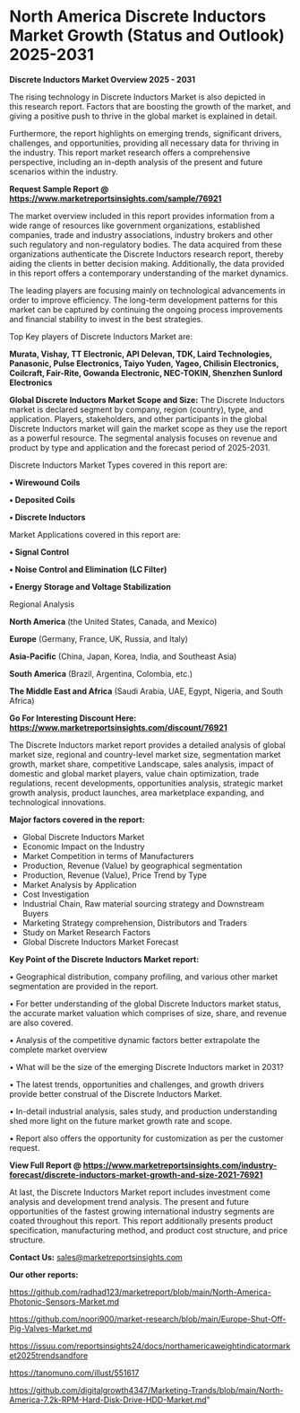 # North America Discrete Inductors Market Growth (Status and Outlook) 2025-2031

<Strong> Discrete Inductors Market Overview 2025 - 2031</strong>

The rising technology in Discrete Inductors Market is also depicted in this research report. Factors that are boosting the growth of the market, and giving a positive push to thrive in the global market is explained in detail.

Furthermore, the report highlights on emerging trends, significant drivers, challenges, and opportunities, providing all necessary data for thriving in the industry. This report market research offers a comprehensive perspective, including an in-depth analysis of the present and future scenarios within the industry.

<strong>Request Sample Report @ <a href=https://www.marketreportsinsights.com/sample/76921>https://www.marketreportsinsights.com/sample/76921</a></strong>

The market overview included in this report provides information from a wide range of resources like government organizations, established companies, trade and industry associations, industry brokers and other such regulatory and non-regulatory bodies. The data acquired from these organizations authenticate the Discrete Inductors research report, thereby aiding the clients in better decision making. Additionally, the data provided in this report offers a contemporary understanding of the market dynamics.

The leading players are focusing mainly on technological advancements in order to improve efficiency. The long-term development patterns for this market can be captured by continuing the ongoing process improvements and financial stability to invest in the best strategies.

Top Key players of Discrete Inductors Market are:

<strong>Murata, Vishay, TT Electronic, API Delevan, TDK, Laird Technologies, Panasonic, Pulse Electronics, Taiyo Yuden, Yageo, Chilisin Electronics, Coilcraft, Fair-Rite, Gowanda Electronic, NEC-TOKIN, Shenzhen Sunlord Electronics</strong>

<strong><b>Global Discrete Inductors Market Scope and Size:</b></strong>
The Discrete Inductors market is declared segment by company, region (country), type, and application. Players, stakeholders, and other participants in the global Discrete Inductors market will gain the market scope as they use the report as a powerful resource. The segmental analysis focuses on revenue and product by type and application and the forecast period of 2025-2031.

Discrete Inductors Market Types covered in this report are:

<strong>• Wirewound Coils

• Deposited Coils

• Discrete Inductors</strong>

Market Applications covered in this report are:

<strong>• Signal Control

• Noise Control and Elimination (LC Filter)

• Energy Storage and Voltage Stabilization</strong> 

Regional Analysis

<strong>North America</strong> (the United States, Canada, and Mexico)

<strong>Europe</strong> (Germany, France, UK, Russia, and Italy)

<strong>Asia-Pacific</strong> (China, Japan, Korea, India, and Southeast Asia)

<strong>South America</strong> (Brazil, Argentina, Colombia, etc.)

<strong>The Middle East and Africa</strong> (Saudi Arabia, UAE, Egypt, Nigeria, and South Africa)

<strong>Go For Interesting Discount Here: <a href=https://www.marketreportsinsights.com/discount/76921>https://www.marketreportsinsights.com/discount/76921</a></strong>

The Discrete Inductors market report provides a detailed analysis of global market size, regional and country-level market size, segmentation market growth, market share, competitive Landscape, sales analysis, impact of domestic and global market players, value chain optimization, trade regulations, recent developments, opportunities analysis, strategic market growth analysis, product launches, area marketplace expanding, and technological innovations.

<strong><b>Major factors covered in the report:</b></strong>
<ul>
  <li>Global Discrete Inductors Market </li>
  <li>Economic Impact on the Industry</li>
  <li>Market Competition in terms of Manufacturers</li>
  <li>Production, Revenue (Value) by geographical segmentation</li>
  <li>Production, Revenue (Value), Price Trend by Type</li>
  <li>Market Analysis by Application</li>
  <li>Cost Investigation</li>
  <li>Industrial Chain, Raw material sourcing strategy and Downstream Buyers</li>
  <li>Marketing Strategy comprehension, Distributors and Traders</li>
  <li>Study on Market Research Factors</li>
  <li>Global Discrete Inductors Market Forecast</li>
</ul>

<strong><b>Key Point of the Discrete Inductors Market report:</b></strong>

• Geographical distribution, company profiling, and various other market segmentation are provided in the report.

• For better understanding of the global Discrete Inductors market status, the accurate market valuation which comprises of size, share, and revenue are also covered.

• Analysis of the competitive dynamic factors better extrapolate the complete market overview

• What will be the size of the emerging Discrete Inductors market in 2031?

• The latest trends, opportunities and challenges, and growth drivers provide better construal of the Discrete Inductors Market.

• In-detail industrial analysis, sales study, and production understanding shed more light on the future market growth rate and scope.

• Report also offers the opportunity for customization as per the customer request.

<strong><b>View Full Report @ <a href=https://www.marketreportsinsights.com/industry-forecast/discrete-inductors-market-growth-and-size-2021-76921>https://www.marketreportsinsights.com/industry-forecast/discrete-inductors-market-growth-and-size-2021-76921</a></b></strong>


At last, the Discrete Inductors Market report includes investment come analysis and development trend analysis. The present and future opportunities of the fastest growing international industry segments are coated throughout this report. This report additionally presents product specification, manufacturing method, and product cost structure, and price structure.

<strong>Contact Us:</strong>
sales@marketreportsinsights.com

<strong>Our other reports:</strong>

<a href=https://github.com/radhad123/marketreport/blob/main/North-America-Photonic-Sensors-Market.md>https://github.com/radhad123/marketreport/blob/main/North-America-Photonic-Sensors-Market.md</a>

<a href=https://github.com/noori900/market-research/blob/main/Europe-Shut-Off-Pig-Valves-Market.md>https://github.com/noori900/market-research/blob/main/Europe-Shut-Off-Pig-Valves-Market.md</a>

<a href=https://issuu.com/reportsinsights24/docs/northamericaweightindicatormarket2025trendsandfore>https://issuu.com/reportsinsights24/docs/northamericaweightindicatormarket2025trendsandfore</a>

<a href=https://tanomuno.com/illust/551617>https://tanomuno.com/illust/551617</a>

<a href=https://github.com/digitalgrowth4347/Marketing-Trands/blob/main/North-America-7.2k-RPM-Hard-Disk-Drive-HDD-Market.md>https://github.com/digitalgrowth4347/Marketing-Trands/blob/main/North-America-7.2k-RPM-Hard-Disk-Drive-HDD-Market.md</a>"
